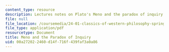 ```yaml
---
content_type: resource
description: Lectures notes on Plato's Meno and the paradox of inquiry.
file: null
file_location: /coursemedia/24-01-classics-of-western-philosophy-spring-2016/00a272022460d14f716f439faf3a0a86_MIT24_01S16_SES5.pdf
file_type: application/pdf
resourcetype: Document
title: Meno and the Paradox of Inquiry
uid: 00a27202-2460-d14f-716f-439faf3a0a86
---
```

